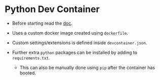 # Python Dev Container

- Before starting read the [doc](https://code.visualstudio.com/docs/devcontainers/containers#_quick-start-try-a-development-container).

- Uses a custom docker image created using `dockerfile`.
- Custom settings/extensions is defined inside `devcontainer.json`.
- Further extra `python` packages can be installed by adding to `requirements.txt`.
  - This can also be manually done using `pip` after the container has booted.
